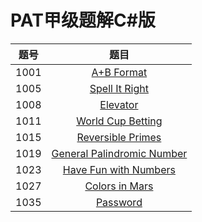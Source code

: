 # PAT甲级题解C#版

| 题号 |                             题目                             |
| :--: | :----------------------------------------------------------: |
| 1001 | [A+B Format](https://jiayaoo3o.github.io/2019/04/16/1001-A-B-Format/) |
| 1005 | [Spell It Right](https://jiayaoo3o.github.io/2019/04/16/1005-Spell-It-Right/) |
| 1008 | [Elevator](https://jiayaoo3o.github.io/2019/04/16/1008-Elevator/) |
| 1011 | [World Cup Betting](https://jiayaoo3o.github.io/2019/04/16/1011-World-Cup-Betting/) |
| 1015 | [Reversible Primes](https://jiayaoo3o.github.io/2019/04/16/1015-Reversible-Primes/) |
| 1019 | [General Palindromic Number](https://jiayaoo3o.github.io/2019/04/17/1019-General-Palindromic-Number/) |
| 1023 | [Have Fun with Numbers](https://jiayaoo3o.github.io/2019/04/17/1023-Have-Fun-with-Numbers/) |
| 1027 | [Colors in Mars](https://jiayaoo3o.github.io/2019/04/18/1027-Colors-in-Mars/) |
| 1035 | [Password](https://jiayaoo3o.github.io/2019/04/18/1035-Password/) |

